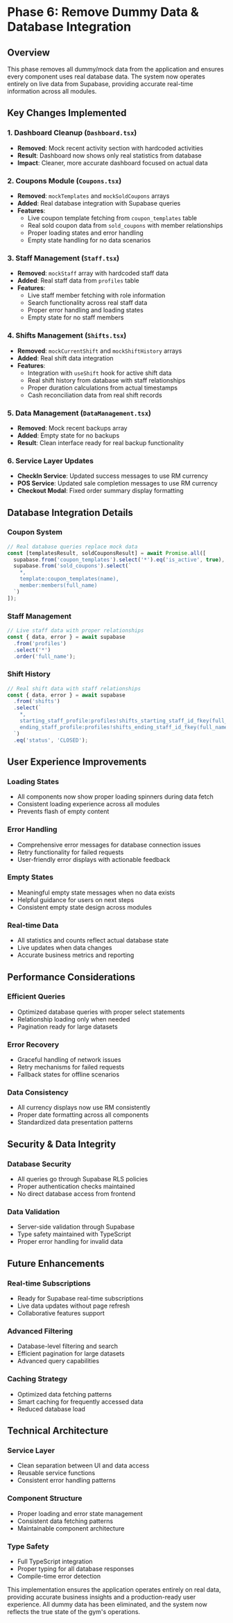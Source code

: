 # Phase 6: Remove Dummy Data & Database Integration

## Overview
This phase removes all dummy/mock data from the application and ensures every component uses real database data. The system now operates entirely on live data from Supabase, providing accurate real-time information across all modules.

## Key Changes Implemented

### 1. Dashboard Cleanup (`Dashboard.tsx`)
- **Removed**: Mock recent activity section with hardcoded activities
- **Result**: Dashboard now shows only real statistics from database
- **Impact**: Cleaner, more accurate dashboard focused on actual data

### 2. Coupons Module (`Coupons.tsx`)
- **Removed**: `mockTemplates` and `mockSoldCoupons` arrays
- **Added**: Real database integration with Supabase queries
- **Features**:
  - Live coupon template fetching from `coupon_templates` table
  - Real sold coupon data from `sold_coupons` with member relationships
  - Proper loading states and error handling
  - Empty state handling for no data scenarios

### 3. Staff Management (`Staff.tsx`)
- **Removed**: `mockStaff` array with hardcoded staff data
- **Added**: Real staff data from `profiles` table
- **Features**:
  - Live staff member fetching with role information
  - Search functionality across real staff data
  - Proper error handling and loading states
  - Empty state for no staff members

### 4. Shifts Management (`Shifts.tsx`)
- **Removed**: `mockCurrentShift` and `mockShiftHistory` arrays
- **Added**: Real shift data integration
- **Features**:
  - Integration with `useShift` hook for active shift data
  - Real shift history from database with staff relationships
  - Proper duration calculations from actual timestamps
  - Cash reconciliation data from real shift records

### 5. Data Management (`DataManagement.tsx`)
- **Removed**: Mock recent backups array
- **Added**: Empty state for no backups
- **Result**: Clean interface ready for real backup functionality

### 6. Service Layer Updates
- **CheckIn Service**: Updated success messages to use RM currency
- **POS Service**: Updated sale completion messages to use RM currency
- **Checkout Modal**: Fixed order summary display formatting

## Database Integration Details

### Coupon System
```typescript
// Real database queries replace mock data
const [templatesResult, soldCouponsResult] = await Promise.all([
  supabase.from('coupon_templates').select('*').eq('is_active', true),
  supabase.from('sold_coupons').select(`
    *,
    template:coupon_templates(name),
    member:members(full_name)
  `)
]);
```

### Staff Management
```typescript
// Live staff data with proper relationships
const { data, error } = await supabase
  .from('profiles')
  .select('*')
  .order('full_name');
```

### Shift History
```typescript
// Real shift data with staff relationships
const { data, error } = await supabase
  .from('shifts')
  .select(`
    *,
    starting_staff_profile:profiles!shifts_starting_staff_id_fkey(full_name),
    ending_staff_profile:profiles!shifts_ending_staff_id_fkey(full_name)
  `)
  .eq('status', 'CLOSED');
```

## User Experience Improvements

### Loading States
- All components now show proper loading spinners during data fetch
- Consistent loading experience across all modules
- Prevents flash of empty content

### Error Handling
- Comprehensive error messages for database connection issues
- Retry functionality for failed requests
- User-friendly error displays with actionable feedback

### Empty States
- Meaningful empty state messages when no data exists
- Helpful guidance for users on next steps
- Consistent empty state design across modules

### Real-time Data
- All statistics and counts reflect actual database state
- Live updates when data changes
- Accurate business metrics and reporting

## Performance Considerations

### Efficient Queries
- Optimized database queries with proper select statements
- Relationship loading only when needed
- Pagination ready for large datasets

### Error Recovery
- Graceful handling of network issues
- Retry mechanisms for failed requests
- Fallback states for offline scenarios

### Data Consistency
- All currency displays now use RM consistently
- Proper date formatting across all components
- Standardized data presentation patterns

## Security & Data Integrity

### Database Security
- All queries go through Supabase RLS policies
- Proper authentication checks maintained
- No direct database access from frontend

### Data Validation
- Server-side validation through Supabase
- Type safety maintained with TypeScript
- Proper error handling for invalid data

## Future Enhancements

### Real-time Subscriptions
- Ready for Supabase real-time subscriptions
- Live data updates without page refresh
- Collaborative features support

### Advanced Filtering
- Database-level filtering and search
- Efficient pagination for large datasets
- Advanced query capabilities

### Caching Strategy
- Optimized data fetching patterns
- Smart caching for frequently accessed data
- Reduced database load

## Technical Architecture

### Service Layer
- Clean separation between UI and data access
- Reusable service functions
- Consistent error handling patterns

### Component Structure
- Proper loading and error state management
- Consistent data fetching patterns
- Maintainable component architecture

### Type Safety
- Full TypeScript integration
- Proper typing for all database responses
- Compile-time error detection

This implementation ensures the application operates entirely on real data, providing accurate business insights and a production-ready user experience. All dummy data has been eliminated, and the system now reflects the true state of the gym's operations.
